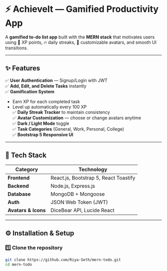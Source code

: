 # ⚡ AchieveIt — Gamified Productivity App

A **gamified to-do list app** built with the **MERN stack** that motivates users using 🎯 XP points, 🔥 daily streaks, 🧍 customizable avatars, and smooth UI transitions.

---

## ✨ Features

✅ **User Authentication** — Signup/Login with JWT  
✅ **Add, Edit, and Delete Tasks** instantly  
✅ **Gamification System**
- Earn XP for each completed task  
- Level up automatically every 100 XP  
✅ **Daily Streak Tracker** to maintain consistency  
✅ **Avatar Customization** — choose or change avatars anytime  
✅ **Dark / Light Mode** toggle  
✅ **Task Categories** (General, Work, Personal, College)  
✅ **Bootstrap 5 Responsive UI**  

---

## 🧠 Tech Stack

| Category | Technology |
|-----------|-------------|
| **Frontend** | React.js, Bootstrap 5, React Toastify |
| **Backend** | Node.js, Express.js |
| **Database** | MongoDB + Mongoose |
| **Auth** | JSON Web Token (JWT) |
| **Avatars & Icons** | DiceBear API, Lucide React |

---

## ⚙️ Installation & Setup

### 1️⃣ Clone the repository
```bash
git clone https://github.com/Riya-Seth/mern-todo.git
cd mern-todo
